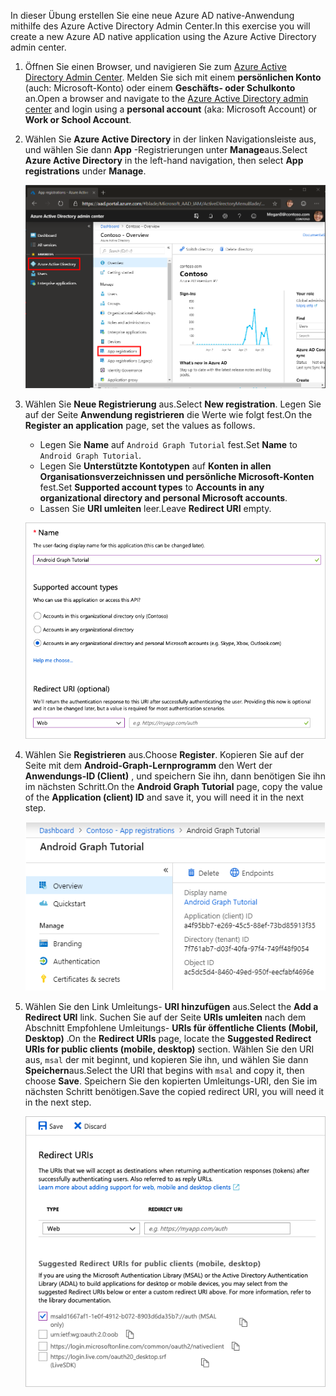 <!-- markdownlint-disable MD002 MD041 -->

<span data-ttu-id="adf34-101">In dieser Übung erstellen Sie eine neue Azure AD native-Anwendung mithilfe des Azure Active Directory Admin Center.</span><span class="sxs-lookup"><span data-stu-id="adf34-101">In this exercise you will create a new Azure AD native application using the Azure Active Directory admin center.</span></span>

1. <span data-ttu-id="adf34-102">Öffnen Sie einen Browser, und navigieren Sie zum [Azure Active Directory Admin Center](https://aad.portal.azure.com). Melden Sie sich mit einem **persönlichen Konto** (auch: Microsoft-Konto) oder einem **Geschäfts- oder Schulkonto** an.</span><span class="sxs-lookup"><span data-stu-id="adf34-102">Open a browser and navigate to the [Azure Active Directory admin center](https://aad.portal.azure.com) and login using a **personal account** (aka: Microsoft Account) or **Work or School Account**.</span></span>

1. <span data-ttu-id="adf34-103">Wählen Sie **Azure Active Directory** in der linken Navigationsleiste aus, und wählen Sie dann **App** -Registrierungen unter **Manage**aus.</span><span class="sxs-lookup"><span data-stu-id="adf34-103">Select **Azure Active Directory** in the left-hand navigation, then select **App registrations** under **Manage**.</span></span>

    ![<span data-ttu-id="adf34-104">Screenshot der APP-Registrierungen</span><span class="sxs-lookup"><span data-stu-id="adf34-104">A screenshot of the App registrations</span></span> ](./images/aad-portal-app-registrations.png)

1. <span data-ttu-id="adf34-105">Wählen Sie **Neue Registrierung** aus.</span><span class="sxs-lookup"><span data-stu-id="adf34-105">Select **New registration**.</span></span> <span data-ttu-id="adf34-106">Legen Sie auf der Seite **Anwendung registrieren** die Werte wie folgt fest.</span><span class="sxs-lookup"><span data-stu-id="adf34-106">On the **Register an application** page, set the values as follows.</span></span>

    - <span data-ttu-id="adf34-107">Legen Sie **Name** auf `Android Graph Tutorial` fest.</span><span class="sxs-lookup"><span data-stu-id="adf34-107">Set **Name** to `Android Graph Tutorial`.</span></span>
    - <span data-ttu-id="adf34-108">Legen Sie **Unterstützte Kontotypen** auf **Konten in allen Organisationsverzeichnissen und persönliche Microsoft-Konten** fest.</span><span class="sxs-lookup"><span data-stu-id="adf34-108">Set **Supported account types** to **Accounts in any organizational directory and personal Microsoft accounts**.</span></span>
    - <span data-ttu-id="adf34-109">Lassen Sie **URI umleiten** leer.</span><span class="sxs-lookup"><span data-stu-id="adf34-109">Leave **Redirect URI** empty.</span></span>

    ![Screenshot der Seite "Registrieren einer Anwendung"](./images/aad-register-an-app.png)

1. <span data-ttu-id="adf34-111">Wählen Sie **Registrieren** aus.</span><span class="sxs-lookup"><span data-stu-id="adf34-111">Choose **Register**.</span></span> <span data-ttu-id="adf34-112">Kopieren Sie auf der Seite mit dem **Android-Graph-Lernprogramm** den Wert der **Anwendungs-ID (Client)** , und speichern Sie ihn, dann benötigen Sie ihn im nächsten Schritt.</span><span class="sxs-lookup"><span data-stu-id="adf34-112">On the **Android Graph Tutorial** page, copy the value of the **Application (client) ID** and save it, you will need it in the next step.</span></span>

    ![Screenshot der Anwendungs-ID der neuen App-Registrierung](./images/aad-application-id.png)

1. <span data-ttu-id="adf34-114">Wählen Sie den Link Umleitungs- **URI hinzufügen** aus.</span><span class="sxs-lookup"><span data-stu-id="adf34-114">Select the **Add a Redirect URI** link.</span></span> <span data-ttu-id="adf34-115">Suchen Sie auf der Seite **URIs umleiten** nach dem Abschnitt Empfohlene Umleitungs- **URIs für öffentliche Clients (Mobil, Desktop)** .</span><span class="sxs-lookup"><span data-stu-id="adf34-115">On the **Redirect URIs** page, locate the **Suggested Redirect URIs for public clients (mobile, desktop)** section.</span></span> <span data-ttu-id="adf34-116">Wählen Sie den URI aus, `msal` der mit beginnt, und kopieren Sie ihn, und wählen Sie dann **Speichern**aus.</span><span class="sxs-lookup"><span data-stu-id="adf34-116">Select the URI that begins with `msal` and copy it, then choose **Save**.</span></span> <span data-ttu-id="adf34-117">Speichern Sie den kopierten Umleitungs-URI, den Sie im nächsten Schritt benötigen.</span><span class="sxs-lookup"><span data-stu-id="adf34-117">Save the copied redirect URI, you will need it in the next step.</span></span>

    ![Screenshot der Seite "Umleitungs-URIs"](./images/aad-redirect-uris.png)